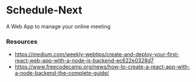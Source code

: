# Schedule-Next
A Web App to manage your online meeting

### Resources
- https://medium.com/weekly-webtips/create-and-deploy-your-first-react-web-app-with-a-node-js-backend-ec622e0328d7
- https://www.freecodecamp.org/news/how-to-create-a-react-app-with-a-node-backend-the-complete-guide/


